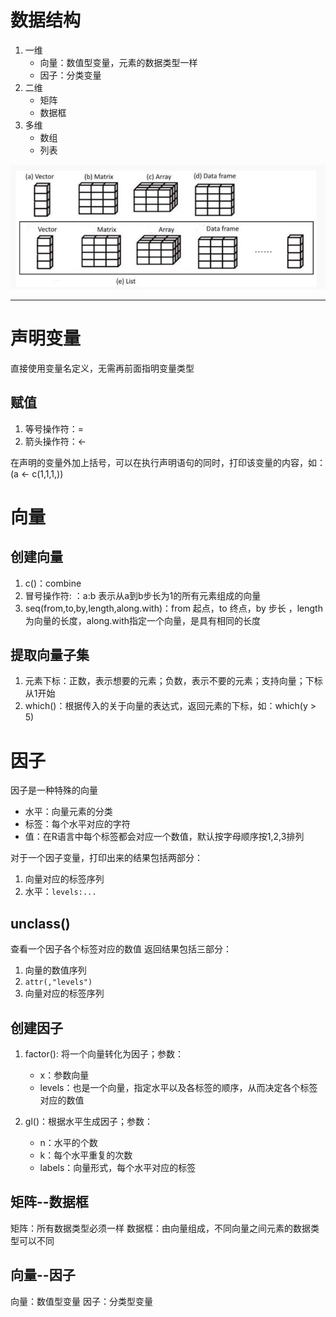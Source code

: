 数据结构
===
1. 一维
    * 向量：数值型变量，元素的数据类型一样
    * 因子：分类变量
2. 二维
    * 矩阵
    * 数据框
3. 多维
    * 数组
    * 列表

![R语言的数据类型](pic\R语言-数据结构.png)

---

# 声明变量
直接使用变量名定义，无需再前面指明变量类型

## 赋值
1. 等号操作符：=
2. 箭头操作符：<-

在声明的变量外加上括号，可以在执行声明语句的同时，打印该变量的内容，如：
(a <- c(1,1,1,))

# 向量
## 创建向量
1. c()：combine
2. 冒号操作符: ：a:b 表示从a到b步长为1的所有元素组成的向量
3. seq(from,to,by,length,along.with)：from 起点，to 终点，by 步长 ，length为向量的长度，along.with指定一个向量，是具有相同的长度

## 提取向量子集
1. 元素下标：正数，表示想要的元素；负数，表示不要的元素；支持向量；下标从1开始
2. which()：根据传入的关于向量的表达式，返回元素的下标，如：which(y > 5)

# 因子
因子是一种特殊的向量
* 水平：向量元素的分类
* 标签：每个水平对应的字符
* 值：在R语言中每个标签都会对应一个数值，默认按字母顺序按1,2,3排列

对于一个因子变量，打印出来的结果包括两部分：
1. 向量对应的标签序列
2. 水平：`levels:...`

## unclass()
查看一个因子各个标签对应的数值
返回结果包括三部分：
1. 向量的数值序列
2. `attr(,"levels")`
3. 向量对应的标签序列

## 创建因子
1. factor(): 将一个向量转化为因子；参数：
    * x：参数向量
    * levels：也是一个向量，指定水平以及各标签的顺序，从而决定各个标签对应的数值

2. gl()：根据水平生成因子；参数：
    * n：水平的个数
    * k：每个水平重复的次数
    * labels：向量形式，每个水平对应的标签

## 矩阵--数据框
矩阵：所有数据类型必须一样
数据框：由向量组成，不同向量之间元素的数据类型可以不同

## 向量--因子
向量：数值型变量
因子：分类型变量

